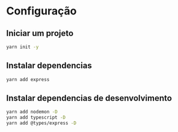 # Configuração

## Iniciar um projeto
```bash
yarn init -y
```
## Instalar dependencias
```bash
yarn add express
```
## Instalar dependencias de desenvolvimento
```bash
yarn add nodemon -D
yarn add typescript -D
yarn add @types/express -D
```